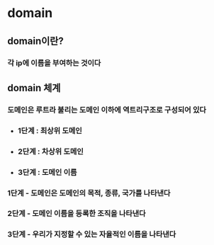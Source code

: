 # domain

## domain이란?

### 각 ip에 이름을 부여하는 것이다

## domain 체계

### 도메인은 루트라 불리는 도메인 이하에 역트리구조로 구성되어 있다

- ### 1단계 : 최상위 도메인
- ### 2단계 : 차상위 도메인
- ### 3단계 : 도메인 이름

### 1단계 - 도메인은 도메인의 목적, 종류, 국가를 나타낸다

### 2단계 - 도메인 이름을 등록한 조직을 나타낸다

### 3단계 - 우리가 지정할 수 있는 자율적인 이름을 나타낸다
